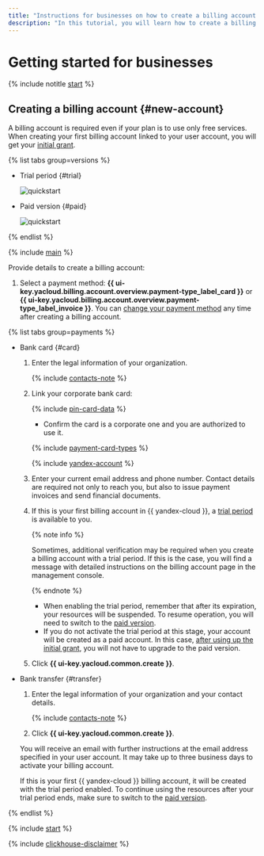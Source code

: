 ```yaml
---
title: "Instructions for businesses on how to create a billing account in {{ yandex-cloud }}"
description: "In this tutorial, you will learn how to create a billing account for a business in {{ yandex-cloud }}. Find the answers to FAQs about a billing account and paid consumption, the initial grant, and documents."
---
```


# Getting started for businesses

{% include notitle [start](../_includes/quickstart-start.md) %}

## Creating a billing account {#new-account}

A billing account is required even if your plan is to use only free services. When creating your first billing account linked to your user account, you will get your [initial grant](../usage-grant.md).

{% list tabs group=versions %}

- Trial period {#trial}

   ![quickstart](../../_assets/overview/legal-entity-trial-period.svg)

- Paid version {#paid}

   ![quickstart](../../_assets/overview/legal-entity-paid-version.svg)

{% endlist %}

{% include [main](../../_includes/billing/registration-main.md) %}

Provide details to create a billing account:

1. Select a payment method: **{{ ui-key.yacloud.billing.account.overview.payment-type_label_card }}** or **{{ ui-key.yacloud.billing.account.overview.payment-type_label_invoice }}**. You can [change your payment method](../../billing/operations/change-payment-method.md) any time after creating a billing account.

{% list tabs group=payments %}

- Bank card {#card}

   1. Enter the legal information of your organization.

      {% include [contacts-note](../../_includes/billing/contacts-note.md) %}

   1. Link your corporate bank card:

      {% include [pin-card-data](../../_includes/billing/pin-card-data.md) %}

      * Confirm the card is a corporate one and you are authorized to use it.

      {% include [payment-card-types](../../_includes/billing/payment-card-types.md) %}

      {% include [yandex-account](../../_includes/billing/payment-card-validation.md) %}

   1. Enter your current email address and phone number. Contact details are required not only to reach you, but also to issue payment invoices and send financial documents.

   1. If this is your first billing account in {{ yandex-cloud }}, a [trial period](../free-trial/concepts/quickstart.md) is available to you.

      {% note info %}

      Sometimes, additional verification may be required when you create a billing account with a trial period. If this is the case, you will find a message with detailed instructions on the billing account page in the management console.

      {% endnote %}

      * When enabling the trial period, remember that after its expiration, your resources will be suspended. To resume operation, you will need to switch to the [paid version](../free-trial/concepts/upgrade-to-paid.md).
      * If you do not activate the trial period at this stage, your account will be created as a paid account. In this case, [after using up the initial grant](../usage-grant.md), you will not have to upgrade to the paid version.

   1. Click **{{ ui-key.yacloud.common.create }}**.

- Bank transfer {#transfer}

   1. Enter the legal information of your organization and your contact details.

      {% include [contacts-note](../../_includes/billing/contacts-note.md) %}

   1. Click **{{ ui-key.yacloud.common.create }}**.

   You will receive an email with further instructions at the email address specified in your user account. It may take up to three business days to activate your billing account.

   If this is your first {{ yandex-cloud }} billing account, it will be created with the trial period enabled. To continue using the resources after your trial period ends, make sure to switch to the [paid version](../../billing/operations/activate-commercial.md).

{% endlist %}


{% include [start](../_includes/quickstart-qa-whats-next.md) %}

{% include [clickhouse-disclaimer](../../_includes/clickhouse-disclaimer.md) %}